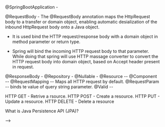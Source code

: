 

@SpringBootApplication -

@RequestBody -
  The @RequestBody annotation maps the HttpRequest body to a transfer or domain object, 
  enabling automatic desialization of the inbound HttpRequest body onto a Java object.
  
  - It is used bind the HTTP request/response body with a domain object in method parameter or return type.
  
  - Spring will bind the incoming HTTP request body to that parameter. While doing that spring will use HTTP massage converter 
  to convert the HTTP request body into domain object, based on Accept header present in request.
  
 @ResponseBody -
 @Repository -
 @Nullable - 
 @Resource --
 @Component -- 
 @RequestMapping -- Maps all HTTP request by default. 
 @RequestParam -- binds te value of query string parameter.
 @Valid        --
 
 
 HTTP GET     - Retrive a rsource.
 HTTP POST    - Create a resource.
 HTTP PUT     - Update a resource.
 HTTP DELETE  - Delete a resource 
 
 What is Java Persistence API (JPA)?
 
 --> 
 
 
  
  
  
  

